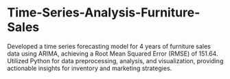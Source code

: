 # Time-Series-Analysis-Furniture-Sales
Developed a time series forecasting model for 4 years of furniture sales data using ARIMA, achieving a Root Mean Squared Error (RMSE) of 151.64. Utilized Python for data preprocessing, analysis, and visualization, providing actionable insights for inventory and marketing strategies.
